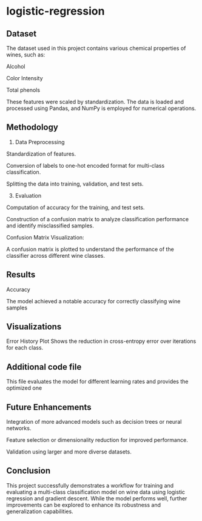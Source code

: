 # logistic-regression

## Dataset

The dataset used in this project contains various chemical properties of wines, such as:

Alcohol

Color Intensity

Total phenols

These features were scaled by standardization. The data is loaded and processed using Pandas, and NumPy is employed for numerical operations.

## Methodology

1. Data Preprocessing

Standardization of features.

Conversion of labels to one-hot encoded format for multi-class classification.

Splitting the data into training, validation, and test sets.

3. Evaluation

Computation of accuracy for the training, and test sets.

Construction of a confusion matrix to analyze classification performance and identify misclassified samples.

Confusion Matrix Visualization:

A confusion matrix is plotted to understand the performance of the classifier across different wine classes.

## Results

Accuracy

The model achieved a notable accuracy for correctly classifying wine samples

## Visualizations

Error History Plot
Shows the reduction in cross-entropy error over iterations for each class.

## Additional code file

This file evaluates the model for different learning rates and provides the optimized one

## Future Enhancements

Integration of more advanced models such as decision trees or neural networks.

Feature selection or dimensionality reduction for improved performance.

Validation using larger and more diverse datasets.

## Conclusion

This project successfully demonstrates a workflow for training and evaluating a multi-class classification model on wine data using logistic regression and gradient descent. While the model performs well, further improvements can be explored to enhance its robustness and generalization capabilities.
